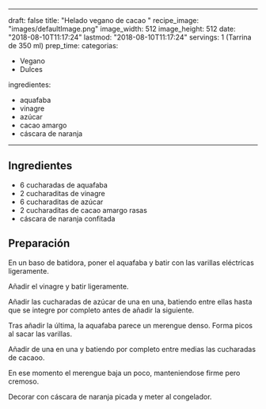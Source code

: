 
---
draft: false
title: "Helado vegano de cacao "
recipe_image: "images/defaultImage.png"
image_width: 512
image_height: 512
date: "2018-08-10T11:17:24"
lastmod: "2018-08-10T11:17:24"
servings: 1 (Tarrina de 350 ml)
prep_time: 
categorias:
  - Vegano
  - Dulces

ingredientes:
  - aquafaba
  - vinagre
  - azúcar
  - cacao amargo
  - cáscara de naranja
---

## Ingredientes
- 6 cucharadas de aquafaba
- 2 cucharaditas de vinagre
- 6 cucharaditas de azúcar
- 2 cucharaditas de cacao amargo rasas
- cáscara de naranja confitada

## Preparación
En un baso de batidora, poner el aquafaba y batir con las varillas eléctricas ligeramente.

Añadir el vinagre y batir ligeramente.

Añadir las cucharadas de azúcar de una en una, batiendo entre ellas hasta que se integre por completo antes de añadir la siguiente.

Tras añadir la última, la aquafaba parece un merengue denso. Forma picos al sacar las varillas.

Añadir de una en una y batiendo por completo entre medias las cucharadas de cacaoo.

En ese momento el merengue baja un poco, manteniendose firme pero cremoso.

Decorar con cáscara de naranja picada y meter al congelador.





